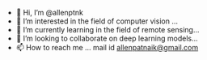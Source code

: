- 👋 Hi, I’m @allenptnk
- 👀 I’m interested in the field of computer vision ...
- 🌱 I’m currently learning in the field of remote sensing...
- 💞️ I’m looking to collaborate on deep learning models...
- 📫 How to reach me ... mail id allenpatnaik@gmail.com

<!---
allenptnk/allenptnk is a ✨ special ✨ repository because its `README.md` (this file) appears on your GitHub profile.
You can click the Preview link to take a look at your changes.
--->
